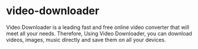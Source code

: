 # video-downloader
Video Downloader is a leading fast and free online video converter that will meet all your needs. Therefore, Using Video Downloader, you can download videos, images, music directly and save them on all your devices.

